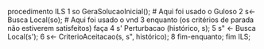 procedimento ILS 
1 so GeraSolucaoInicial(); # Aqui foi usado o Guloso
2 s← Busca Local(so);      # Aqui foi usado o vnd
3 enquanto (os critérios de parada não estiverem satisfeitos) faça
4 s' Perturbacao (histórico, s);
5 s" ← Busca Local(s');
6 s← CriterioAceitacao(s, s", histórico);
8 fim-enquanto;
fim ILS;